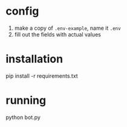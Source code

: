 # config

1. make a copy of `.env-example`, name it `.env`
2. fill out the fields with actual values


# installation

pip install -r requirements.txt

# running

python bot.py
